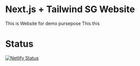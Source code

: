 # Next.js + Tailwind SG Website

This is Website for demo pursepose This this

# Status

[![Netlify Status](https://api.netlify.com/api/v1/badges/661dae2e-b672-4018-8bbb-d1932fe19447/deploy-status)](https://app.netlify.com/sites/lucid-montalcini-fd851d/deploys)
